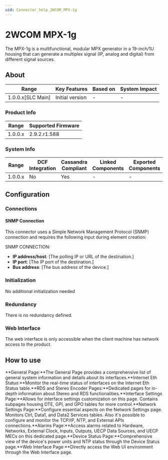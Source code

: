 ```yaml
---
uid: Connector_help_2WCOM_MPX-1g
---
```


# 2WCOM MPX-1g

The MPX-1g is a multifunctional, modular MPX generator in a 19-inch/1U housing that can generate a multiplex signal (IP, analog and digital) from different signal sources.

## About

| **Range**           | **Key Features** | **Based on** | **System Impact** |
|---------------------|------------------|--------------|-------------------|
| 1.0.0.x\[SLC Main\] | Initial version  | \-           | \-                |

### Product Info

| **Range** | **Supported Firmware** |
|-----------|------------------------|
| 1.0.0.x   | 2.9.2.r1.588           |

### System Info

| **Range** | **DCF Integration** | **Cassandra Compliant** | **Linked Components** | **Exported Components** |
|-----------|---------------------|-------------------------|-----------------------|-------------------------|
| 1.0.0.x   | No                  | Yes                     | \-                    | \-                      |

## Configuration

### Connections

#### SNMP Connection

This connector uses a Simple Network Management Protocol (SNMP) connection and requires the following input during element creation:

SNMP CONNECTION:

- **IP address/host**: \[The polling IP or URL of the destination.\]
- **IP port**: \[The IP port of the destination.\]
- **Bus address**: \[The bus address of the device.\]

### Initialization

No additional initialization needed

### Redundancy

There is no redundancy defined.

### Web Interface

The web interface is only accessible when the client machine has network access to the product.

## How to use

**General Page:**The General Page provides a comprehensive list of general system information and details about its interfaces.**Internet Eth Status:**Monitor the real-time status of interfaces on the Internet Eth Status table.**RDS and Stereo Encoder Pages:**Dedicated pages for in-depth information about Stereo and RDS functionalities.**Interface Settings Page:**Allows for interface settings customization on this page. Contains subpages housing DTE, GPI, and GPO tables for more control.**Network Settings Page:**Configure essential aspects on the Network Settings page. Monitors Ctrl, Data1, and Data2 Services tables. Also it's possible to configure and monitor the TCP/IP, NTP, and External APIs connections.**Alarms Page:**Access alarms related to Hardware, Networks, External Clock, Inputs, Outputs, UECP Data Sources, and UECP MECs on this dedicated page.**Device Status Page:**Comprehensive view of the device's power units and NTP status through the Device Status page.**Web Interface Page:**Directly access the Web UI environment through the Web Interface page.
